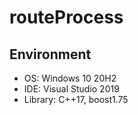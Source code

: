 # routeProcess
## Environment
* OS: Windows 10 20H2
* IDE: Visual Studio 2019
* Library: C++17, boost1.75

